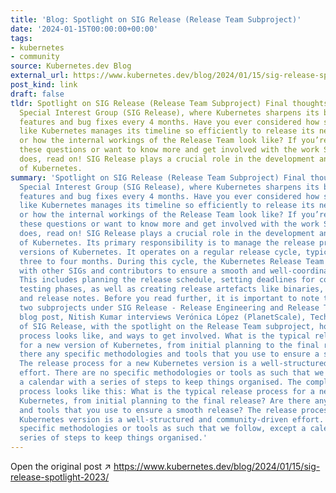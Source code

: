 ```yaml
---
title: 'Blog: Spotlight on SIG Release (Release Team Subproject)'
date: '2024-01-15T00:00:00+00:00'
tags:
- kubernetes
- community
source: Kubernetes.dev Blog
external_url: https://www.kubernetes.dev/blog/2024/01/15/sig-release-spotlight-2023/
post_kind: link
draft: false
tldr: Spotlight on SIG Release (Release Team Subproject) Final thoughts The Release
  Special Interest Group (SIG Release), where Kubernetes sharpens its blade with cutting-edge
  features and bug fixes every 4 months. Have you ever considered how such a big project
  like Kubernetes manages its timeline so efficiently to release its new version,
  or how the internal workings of the Release Team look like? If you’re curious about
  these questions or want to know more and get involved with the work SIG Release
  does, read on! SIG Release plays a crucial role in the development and evolution
  of Kubernetes.
summary: 'Spotlight on SIG Release (Release Team Subproject) Final thoughts The Release
  Special Interest Group (SIG Release), where Kubernetes sharpens its blade with cutting-edge
  features and bug fixes every 4 months. Have you ever considered how such a big project
  like Kubernetes manages its timeline so efficiently to release its new version,
  or how the internal workings of the Release Team look like? If you’re curious about
  these questions or want to know more and get involved with the work SIG Release
  does, read on! SIG Release plays a crucial role in the development and evolution
  of Kubernetes. Its primary responsibility is to manage the release process of new
  versions of Kubernetes. It operates on a regular release cycle, typically every
  three to four months. During this cycle, the Kubernetes Release Team works closely
  with other SIGs and contributors to ensure a smooth and well-coordinated release.
  This includes planning the release schedule, setting deadlines for code freeze and
  testing phases, as well as creating release artefacts like binaries, documentation,
  and release notes. Before you read further, it is important to note that there are
  two subprojects under SIG Release - Release Engineering and Release Team. In this
  blog post, Nitish Kumar interviews Verónica López (PlanetScale), Technical Lead
  of SIG Release, with the spotlight on the Release Team subproject, how the release
  process looks like, and ways to get involved. What is the typical release process
  for a new version of Kubernetes, from initial planning to the final release? Are
  there any specific methodologies and tools that you use to ensure a smooth release?
  The release process for a new Kubernetes version is a well-structured and community-driven
  effort. There are no specific methodologies or tools as such that we follow, except
  a calendar with a series of steps to keep things organised. The complete release
  process looks like this: What is the typical release process for a new version of
  Kubernetes, from initial planning to the final release? Are there any specific methodologies
  and tools that you use to ensure a smooth release? The release process for a new
  Kubernetes version is a well-structured and community-driven effort. There are no
  specific methodologies or tools as such that we follow, except a calendar with a
  series of steps to keep things organised.'
---
```

Open the original post ↗ https://www.kubernetes.dev/blog/2024/01/15/sig-release-spotlight-2023/

